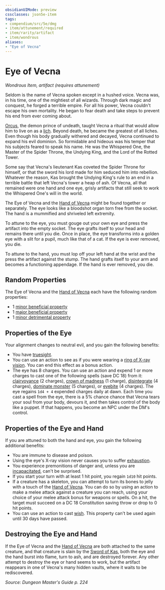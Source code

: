 ```yaml
---
obsidianUIMode: preview
cssclasses: json5e-item
tags:
- compendium/src/5e/dmg
- item/attunement/required
- item/rarity/artifact
- item/wondrous
aliases: 
- "Eye of Vecna"
---
```

# Eye of Vecna
*Wondrous Item, artifact (requires attunement)*  


Seldom is the name of Vecna spoken except in a hushed voice. Vecna was, in his time, one of the mightiest of all wizards. Through dark magic and conquest, he forged a terrible empire. For all his power, Vecna couldn't escape his own mortality. He began to fear death and take steps to prevent his end from ever coming about.

[Orcus](5E2014官方资源/bestiary/npc/orcus-mpmm.md), the demon prince of undeath, taught Vecna a ritual that would allow him to live on as a [lich](5E2014官方资源/bestiary/undead/lich.md). Beyond death, he became the greatest of all liches. Even though his body gradually withered and decayed, Vecna continued to expand his evil dominion. So formidable and hideous was his temper that his subjects feared to speak his name. He was the Whispered One, the Master of the Spider Throne, the Undying King, and the Lord of the Rotted Tower.

Some say that Vecna's lieutenant Kas coveted the Spider Throne for himself, or that the sword his lord made for him seduced him into rebellion. Whatever the reason, Kas brought the Undying King's rule to an end in a terrible battle that left Vecna's tower a heap of ash. Of Vecna, all that remained were one hand and one eye, grisly artifacts that still seek to work the Whispered One's will in the world.

The Eye of Vecna and the [Hand of Vecna](5E2014官方资源/items/hand-of-vecna.md) might be found together or separately. The eye looks like a bloodshot organ torn free from the socket. The hand is a mummified and shriveled left extremity.

To attune to the eye, you must gouge out your own eye and press the artifact into the empty socket. The eye grafts itself to your head and remains there until you die. Once in place, the eye transforms into a golden eye with a slit for a pupil, much like that of a cat. If the eye is ever removed, you die.

To attune to the hand, you must lop off your left hand at the wrist and the press the artifact against the stump. The hand grafts itself to your arm and becomes a functioning appendage. If the hand is ever removed, you die.

## Random Properties

The Eye of Vecna and the [Hand of Vecna](5E2014官方资源/items/hand-of-vecna.md) each have the following random properties:

- 1 [minor beneficial property](5E2014官方资源/tables/artifact-properties-minor-beneficial-properties.md)  
- 1 [major beneficial property](5E2014官方资源/tables/artifact-properties-major-beneficial-properties.md)  
- 1 [minor detrimental property](5E2014官方资源/tables/artifact-properties-minor-detrimental-properties.md)  

## Properties of the Eye

Your alignment changes to neutral evil, and you gain the following benefits:

- You have [truesight](5E2014官方资源/规则/senses.md#truesight).  
- You can use an action to see as if you were wearing a [ring of X-ray vision](5E2014官方资源/items/ring-of-x-ray-vision.md). You can end this effect as a bonus action.  
- The eye has 8 charges. You can use an action and expend 1 or more charges to cast one of the following spells (save DC 18) from it: [clairvoyance](5E2014官方资源/spells/clairvoyance.md) (2 charges), [crown of madness](5E2014官方资源/spells/crown-of-madness.md) (1 charge), [disintegrate](5E2014官方资源/spells/disintegrate.md) (4 charges), [dominate monster](5E2014官方资源/spells/dominate-monster.md) (5 charges), or [eyebite](5E2014官方资源/spells/eyebite.md) (4 charges). The eye regains `1d4 + 4` expended charges daily at dawn. Each time you cast a spell from the eye, there is a 5% chance chance that Vecna tears your soul from your body, devours it, and then takes control of the body like a puppet. If that happens, you become an NPC under the DM's control.  

## Properties of the Eye and Hand

If you are attuned to both the hand and eye, you gain the following additional benefits:

- You are immune to disease and poison.  
- Using the eye's X-ray vision never causes you to suffer [exhaustion](5E2014官方资源/规则/conditions.md#exhaustion).  
- You experience premonitions of danger and, unless you are [incapacitated](5E2014官方资源/规则/conditions.md#incapacitated), can't be surprised.  
- If you start your turn with at least 1 hit point, you regain `1d10` hit points.  
- If a creature has a skeleton, you can attempt to turn its bones to jelly with a touch of the [Hand of Vecna](5E2014官方资源/items/hand-of-vecna.md). You can do so by using an action to make a melee attack against a creature you can reach, using your choice of your melee attack bonus for weapons or spells. On a hit, the target must succeed on a DC 18 Constitution saving throw or drop to 0 hit points.  
- You can use an action to cast [wish](5E2014官方资源/spells/wish.md). This property can't be used again until 30 days have passed.  

## Destroying the Eye and Hand

If the Eye of Vecna and the [Hand of Vecna](5E2014官方资源/items/hand-of-vecna.md) are both attached to the same creature, and that creature is slain by the [Sword of Kas](5E2014官方资源/items/sword-of-kas.md), both the eye and the hand burst into flame, turn to ash, and are destroyed forever. Any other attempt to destroy the eye or hand seems to work, but the artifact reappears in one of Vecna's many hidden vaults, where it waits to be rediscovered.

*Source: Dungeon Master's Guide p. 224*